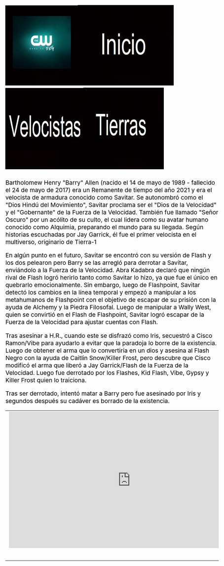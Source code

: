 <!DOCTYPE html PUBLIC "-//W3C//DTD XHTML 1.0 Transitional//EN" "http://www.w3.org/TR/xhtml1/DTD/xhtml1-transitional.dtd">
<html xmlns="http://www.w3.org/1999/xhtml">
<head>
<meta http-equiv="Content-Type" content="text/html; charset=utf-8" />
<title>Documento sin título</title>
<style type="text/css">
body {
	background-image: url(giphy%20(1)
.gif);
	background-repeat: repeat;
	background-image: url(the-flash.png);
}
body,td,th {
	font-size: larger;
	color: #000;
}
</style>
<script type="text/javascript">
function MM_preloadImages() { //v3.0
  var d=document; if(d.images){ if(!d.MM_p) d.MM_p=new Array();
    var i,j=d.MM_p.length,a=MM_preloadImages.arguments; for(i=0; i<a.length; i++)
    if (a[i].indexOf("#")!=0){ d.MM_p[j]=new Image; d.MM_p[j++].src=a[i];}}
}
</script>
</head>

<body>
<h2><a href="Detroit Pagina Principal.html"><img src="negro-5686e4bf3df78ccc15019c28.jpg" width="235" height="259" /></a><a href="Detroit Pagina Principal.html"><img src="negro-5686e4bf3df78ccc15019c28 - copia.jpg" width="311" height="260" /></a><a href="Speedsters.html"><img src="negro-5686e4bf3df78ccc15019c28 - copia - copia.jpg" width="253" height="263" /></a><a href="Tierras.html"><img src="negro-5686e4bf3df78ccc15019c28 - copia - copia (2).jpg" width="261" height="264" /></a></h2>
<p>Bartholomew Henry &quot;Barry&quot; Allen (nacido el 14 de  mayo de 1989 - fallecido el 24 de mayo de 2017) era un Remanente de tiempo del  año 2021 y era el velocista de armadura conocido como Savitar. Se autonombró  como el &quot;Dios Hindú del Movimiento&quot;, Savitar proclama ser el  &quot;Dios de la Velocidad&quot; y el &quot;Gobernante&quot; de la Fuerza de la  Velocidad. También fue llamado &quot;Señor Oscuro&quot; por un acólito de su  culto, el cual lidera como su avatar humano conocido como Alquimia, preparando  el mundo para su llegada. Según historias escuchadas por Jay Garrick, él fue el  primer velocista en el multiverso, originario de Tierra-1</p>
<p>En algún punto en el futuro, Savitar se encontró con su  versión de Flash y los dos pelearon pero Barry se las arregló para derrotar a  Savitar, enviándolo a la Fuerza de la Velocidad. Abra Kadabra declaró que  ningún rival de Flash logró herirlo tanto como Savitar lo hizo, ya que fue el  único en quebrarlo emocionalmente. Sin embargo, luego de Flashpoint, Savitar  detectó los cambios en la línea temporal y empezó a manipular a los metahumanos  de Flashpoint con el objetivo de escapar de su prisión con la ayuda de Alchemy  y la Piedra Filosofal. Luego de manipular a Wally West, quien se convirtió en  el Flash de Flashpoint, Savitar logró escapar de la Fuerza de la Velocidad para  ajustar cuentas con Flash.</p>
<p>Tras asesinar a H.R., cuando este se disfrazó como Iris,  secuestró a Cisco Ramon/Vibe para ayudarlo a evitar que la paradoja lo borre de  la existencia. Luego de obtener el arma que lo convertiría en un dios y asesina  al Flash Negro con la ayuda de Caitlin Snow/Killer Frost, pero descubre que  Cisco modificó el arma que liberó a Jay Garrick/Flash de la Fuerza de la  Velocidad. Luego fue derrotado por los Flashes, Kid Flash, Vibe, Gypsy y Killer  Frost quien lo traiciona.</p>
<p>Tras ser derrotado, intentó matar a Barry pero fue asesinado  por Iris y segundos después su cadáver es borrado de la existencia.</p>
<table width="600" border="0">
  <tr>
    <td><iframe width="786" height="441" src="https://www.youtube.com/embed/RolDbtdYAA4" frameborder="0" allow="accelerometer; autoplay; encrypted-media; gyroscope; picture-in-picture" allowfullscreen></iframe>&nbsp;</td>
  </tr>
</table>
<p>&nbsp;</p>
<p>&nbsp;</p>
</body>
</html>
